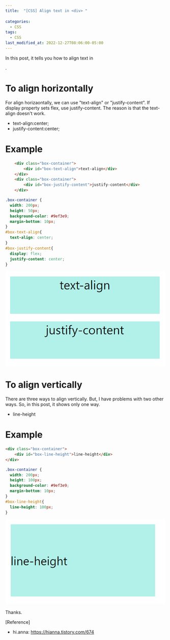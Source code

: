```yaml
---
title:  "[CSS] Align text in <div> "

categories:
  - CSS
tags:
  - CSS
last_modified_at: 2022-12-27T08:06:00-05:00
---
```


In this post, it tells you how to align text in <div>.

# To align horizontally

For align horizaontally, we can use "text-align" or "justify-content".
If display property sets flex, use justify-content. 
The reason is that the text-align doesn't work.

- text-align:center; 
- justify-content:center; 

# Example

```html
	<div class="box-container">
		<div id="box-text-align">text-align</div>
	</div>
	<div class="box-container">
		<div id="box-justify-content">justify-content</div>
	</div>
```

```css
.box-container {
  width: 200px;
  height: 50px;
  background-color: #9ef3e9;
  margin-bottom: 10px;
}
#box-text-align{ 
  text-align: center; 
}
#box-justify-content{
  display: flex; 
  justify-content: center;
}
```

![align-width-ex](/assets/img/align-width-ex.PNG)

# To align vertically

There are three ways to align vertically.
But, I have problems with two other ways. 
So, in this post, it shows only one way.

- line-height

# Example

```html
<div class="box-container">
	<div id="box-line-height">line-height</div>
</div>
```
```css
.box-container {
  width: 200px;
  height: 100px;
  background-color: #9ef3e9;
  margin-bottom: 10px;
}
#box-line-height{ 
  line-height: 100px;
}
```

![align-height-ex](/assets/img/align-height-ex.PNG)

Thanks.

[Reference]
* hi.anna: <https://hianna.tistory.com/674>

